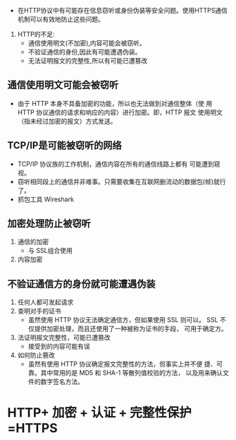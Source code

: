*  在HTTP协议中有可能存在信息窃听或身份伪装等安全问题。使用HTTPS通信机制可以有效地防止这些问题。
1.  HTTP的不足:
    * 通信使用明文(不加密),内容可能会被窃听。
    * 不验证通信的身份,因此有可能遭遇伪装。
    * 无法证明报文的完整性,所以有可能已遭篡改
 ##   通信使用明文可能会被窃听
  * 由于 HTTP 本身不具备加密的功能，所以也无法做到对通信整体（使
用 HTTP 协议通信的请求和响应的内容）进行加密。即，HTTP 报文
使用明文（指未经过加密的报文）方式发送。
## TCP/IP是可能被窃听的网络
* TCP/IP 协议族的工作机制，通信内容在所有的通信线路上都有
可能遭到窥视。
* 窃听相同段上的通信并非难事。只需要收集在互联网删流动的数据包(帧)就行了。
* 抓包工具 Wireshark
## 加密处理防止被窃听
1.  通信的加密
    * 与 SSL组合使用
 2. 内容加密
## 不验证通信方的身份就可能遭遇伪装
1.  任何人都可发起请求
 2. 查明对手的证书
    *  虽然使用 HTTP 协议无法确定通信方，但如果使用 SSL 则可以。
SSL 不仅提供加密处理，而且还使用了一种被称为证书的手段，
可用于确定方。  
3. 法证明报文完整性，可能已遭篡改
    * 接受到的内容可能有误
 4. 如何防止篡改
    *    虽然有使用 HTTP 协议确定报文完整性的方法，但事实上并不便
捷、可靠。其中常用的是 MD5 和 SHA-1 等散列值校验的方法，
以及用来确认文件的数字签名方法。

# HTTP+ 加密 + 认证 + 完整性保护=HTTPS
